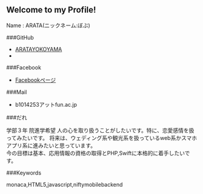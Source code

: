 ## Welcome to my Profile!

Name : ARATA(ニックネーム:ぼぶ) 


###GitHub
* [ARATAYOKOYAMA](https://github.com/ARATAYOKOYAMA)
* 

###Facebook
* [Facebookページ](http://fb.me/arata.yokoyama.5)


###Mail
* b1014253アットfun.ac.jp

###だれ

学部３年 院進学希望
人の心を取り扱うことがしたいです。特に、恋愛感情を扱ってみたいです。
将来は、ウェディング系や観光系を扱っているweb系かスマホアプリ系に進みたいと思っています。  
今の目標は基本、応用情報の資格の取得とPHP,Swiftに本格的に着手したいです。

###Keywords

monaca,HTML5,javascript,niftymobilebackend
